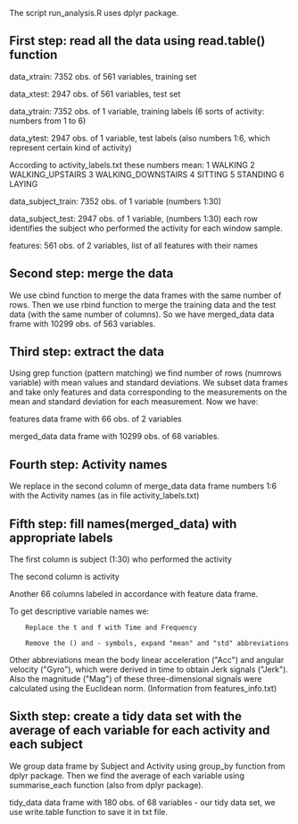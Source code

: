 The script run_analysis.R uses dplyr package.
## First step: read all the data using read.table() function

data_xtrain: 7352 obs. of 561 variables, training set

data_xtest: 2947 obs. of 561 variables, test set

data_ytrain: 7352 obs. of 1 variable, training labels (6 sorts of activity: numbers from 1 to 6)

data_ytest: 2947 obs. of 1 variable, test labels (also numbers 1:6, which represent certain kind of activity)

According to activity_labels.txt these numbers mean:
        1 WALKING
        2 WALKING_UPSTAIRS
        3 WALKING_DOWNSTAIRS
        4 SITTING
        5 STANDING
        6 LAYING

data_subject_train: 7352 obs. of 1 variable (numbers 1:30)

data_subject_test: 2947 obs. of 1 variable, (numbers 1:30) each row identifies the subject who performed 
                                            the activity for each window sample. 

features: 561 obs. of 2 variables, list of all features with their names

## Second step: merge the data
We use cbind function to merge the data frames with the same number of rows.
Then we use rbind function to merge the training data and the test data (with the same number of columns).
So we have merged_data data frame with 10299 obs. of 563 variables.

## Third step: extract the data
Using grep function (pattern matching) we find number of rows (numrows variable) with mean values and standard deviations.
We subset data frames and take only features and data corresponding to
the measurements on the mean and standard deviation for each measurement.
Now we have:

features data frame with 66 obs. of 2 variables

merged_data data frame with 10299 obs. of 68 variables.

## Fourth step: Activity names
We replace in the second column of merge_data data frame numbers 1:6 with the Activity names
(as in file activity_labels.txt)

## Fifth step: fill names(merged_data) with appropriate labels
The first column is subject (1:30) who performed the activity

The second column is activity

Another 66 columns labeled in accordance with feature data frame.

To get descriptive variable names we:
        
        Replace the t and f with Time and Frequency
        
        Remove the () and - symbols, expand "mean" and "std" abbreviations

Other abbreviations mean the body linear acceleration ("Acc") and angular velocity ("Gyro"),
which were derived in time to obtain Jerk signals ("Jerk"). 
Also the magnitude ("Mag") of these three-dimensional signals were calculated using the Euclidean norm.
(Information from features_info.txt)

## Sixth step: create a tidy data set with the average of each variable for each activity and each subject
We group data frame by Subject and Activity using group_by function from dplyr package.
Then we find the average of each variable using summarise_each function (also from dplyr package).

tidy_data data frame with 180 obs. of 68 variables - our tidy data set, 
we use write.table function to save it in txt file. 

                                             
